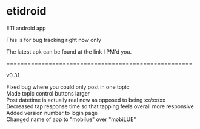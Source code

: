 etidroid
========

ETI android app

This is for bug tracking right now only

The latest apk can be found at the link I PM'd you.


<p>=====================================================</p>
v0.31

Fixed bug where you could only post in one topic<br/>
Made topic control buttons larger<br/>
Post datetime is actually real now as opposed to being xx/xx/xx<br/>
Decreased tap response time so that tapping feels overall more responsive<br/>
Added version number to login page<br/>
Changed name of app to "mobilue" over "mobiLUE"


